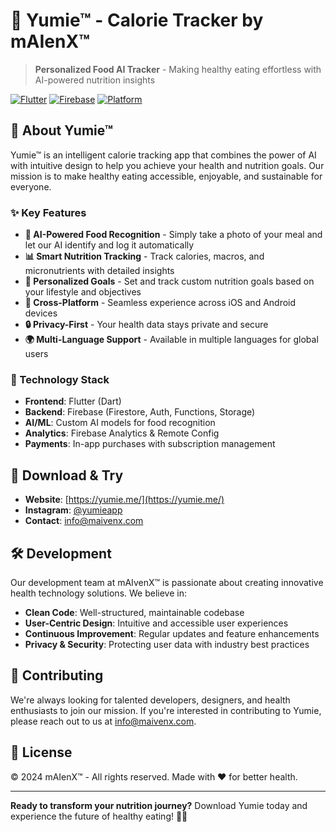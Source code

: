 # 🥗 Yumie™ - Calorie Tracker by mAIenX™

> **Personalized Food AI Tracker** - Making healthy eating effortless with AI-powered nutrition insights

[![Flutter](https://img.shields.io/badge/Flutter-3.7+-blue.svg)](https://flutter.dev/)
[![Firebase](https://img.shields.io/badge/Firebase-Hosted-orange.svg)](https://firebase.google.com/)
[![Platform](https://img.shields.io/badge/Platform-iOS%20%7C%20Android-lightgrey.svg)](https://flutter.dev/)

## 🌟 About Yumie™

Yumie™ is an intelligent calorie tracking app that combines the power of AI with intuitive design to help you achieve your health and nutrition goals. Our mission is to make healthy eating accessible, enjoyable, and sustainable for everyone.

### ✨ Key Features

- **🤖 AI-Powered Food Recognition** - Simply take a photo of your meal and let our AI identify and log it automatically
- **📊 Smart Nutrition Tracking** - Track calories, macros, and micronutrients with detailed insights
- **🎯 Personalized Goals** - Set and track custom nutrition goals based on your lifestyle and objectives
- **📱 Cross-Platform** - Seamless experience across iOS and Android devices
- **🔒 Privacy-First** - Your health data stays private and secure
- **🌍 Multi-Language Support** - Available in multiple languages for global users

### 🚀 Technology Stack

- **Frontend**: Flutter (Dart)
- **Backend**: Firebase (Firestore, Auth, Functions, Storage)
- **AI/ML**: Custom AI models for food recognition
- **Analytics**: Firebase Analytics & Remote Config
- **Payments**: In-app purchases with subscription management

## 📱 Download & Try

- **Website**: [https://yumie.me/](https://yumie.me/)
- **Instagram**: [@yumieapp](https://instagram.com/yumieapp)
- **Contact**: info@maivenx.com

## 🛠️ Development

Our development team at mAIvenX™ is passionate about creating innovative health technology solutions. We believe in:

- **Clean Code**: Well-structured, maintainable codebase
- **User-Centric Design**: Intuitive and accessible user experiences
- **Continuous Improvement**: Regular updates and feature enhancements
- **Privacy & Security**: Protecting user data with industry best practices

## 🤝 Contributing

We're always looking for talented developers, designers, and health enthusiasts to join our mission. If you're interested in contributing to Yumie, please reach out to us at info@maivenx.com.

## 📄 License

© 2024 mAIenX™ - All rights reserved. Made with ❤️ for better health.

---

**Ready to transform your nutrition journey?** Download Yumie today and experience the future of healthy eating! 🥗✨
